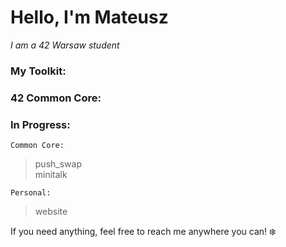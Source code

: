 # Hello, I'm Mateusz 
*I am a 42 Warsaw student*

### My Toolkit:

### 42 Common Core: 


### In Progress:
`Common Core:`
> push_swap </br>
> minitalk

`Personal:`
> website </br>

If you need anything, feel free to reach me anywhere you can! ❄️
#
